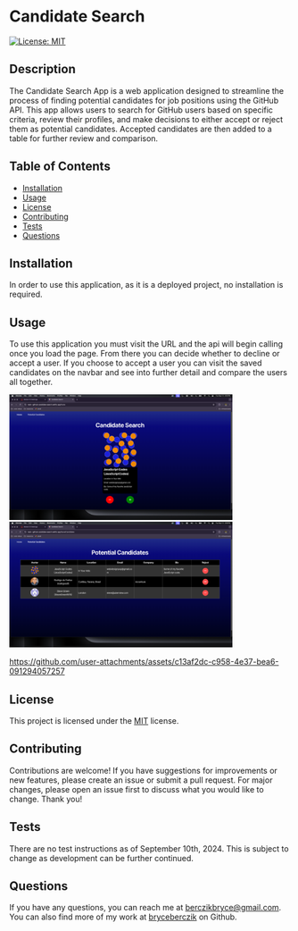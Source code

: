 
# Candidate Search

[![License: MIT](https://img.shields.io/badge/License-MIT-yellow.svg)](https://opensource.org/licenses/MIT)

## Description
The Candidate Search App is a web application designed to streamline the process of finding potential candidates for job positions using the GitHub API. This app allows users to search for GitHub users based on specific criteria, review their profiles, and make decisions to either accept or reject them as potential candidates. Accepted candidates are then added to a table for further review and comparison.

## Table of Contents
- [Installation](#installation)
- [Usage](#usage)
- [License](#license)
- [Contributing](#contributing)
- [Tests](#tests)
- [Questions](#questions)

## Installation
In order to use this application, as it is a deployed project, no installation is required.

## Usage
To use this application you must visit the URL and the api will begin calling once you load the page. From there you can decide whether to decline or accept a user. If you choose to accept a user you can visit the saved candidates on the navbar and see into further detail and compare the users all together.

<img src='./src/assets/images/searching.png' alt="searching page" width="400">
<img src='./src/assets/images/saved-candidates.png' alt="saved candidates" width="400">



https://github.com/user-attachments/assets/c13af2dc-c958-4e37-bea6-091294057257



## License
This project is licensed under the [MIT](https://opensource.org/licenses/MIT) license.

## Contributing
Contributions are welcome! If you have suggestions for improvements or new features, please create an issue or submit a pull request. For major changes, please open an issue first to discuss what you would like to change. Thank you!

## Tests
There are no test instructions as of September 10th, 2024. This is subject to change as development can be further continued.

## Questions
If you have any questions, you can reach me at [berczikbryce@gmail.com](mailto:berczikbryce@gmail.com). You can also find more of my work at [bryceberczik](https://github.com/bryceberczik) on Github.
